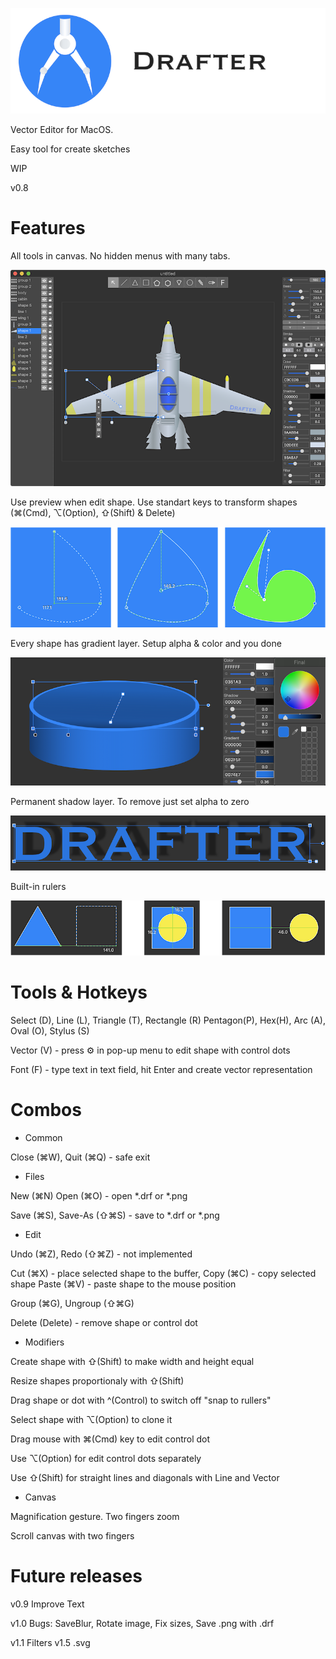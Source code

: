 ![Screenshot](screenshot/logo.png)

Vector Editor for MacOS.

Easy tool for create sketches

WIP

v0.8

# Features

All tools in canvas. No hidden menus with many tabs.

![Screenshot](screenshot/screenshot1.png)

Use preview when edit shape. 
Use standart keys to transform shapes (⌘(Cmd), ⌥(Option), ⇧(Shift) & Delete)

![Screenshot](screenshot/screenshot2.png)

Every shape has gradient layer.  Setup alpha & color and you done

![Screenshot](screenshot/screenshot3.png)

Permanent shadow layer. To remove just set alpha to zero

![Screenshot](screenshot/screenshot4.png)

Built-in rulers

![Screenshot](screenshot/screenshot5.png)


# Tools & Hotkeys

Select (D), Line (L), Triangle (T), Rectangle (R) Pentagon(P), Hex(H), Arc (A), Oval (O), Stylus (S)

Vector (V) - press ⚙ in pop-up menu to edit shape with control dots

Font (F) - type text in text field, hit Enter and create vector representation

# Combos

- Common

Close (⌘W), Quit (⌘Q) -  safe exit

- Files

New (⌘N) Open (⌘O) - open *.drf or *.png  

Save (⌘S), Save-As (⇧⌘S) - save to *.drf or *.png

- Edit

Undo (⌘Z), Redo (⇧⌘Z) - not implemented

Cut (⌘X) - place selected shape to the buffer, Copy (⌘C) - copy selected shape
Paste (⌘V) - paste shape to the mouse position

Group (⌘G), Ungroup (⇧⌘G) 

Delete (Delete) - remove shape or control dot

- Modifiers

Create shape with ⇧(Shift) to make width and height equal

Resize shapes proportionaly with ⇧(Shift)

Drag shape or dot with ^(Control) to switch off "snap to rullers"

Select shape with ⌥(Option) to clone it

Drag mouse with  ⌘(Cmd) key to edit control dot

Use ⌥(Option) for edit control dots separately

Use ⇧(Shift) for straight lines and diagonals with Line and Vector

- Canvas

Magnification gesture. Two fingers zoom

Scroll canvas with two fingers


# Future releases

v0.9 Improve Text

v1.0
Bugs:  SaveBlur, Rotate image, Fix sizes, Save .png with .drf 

v1.1
Filters
v1.5 .svg





